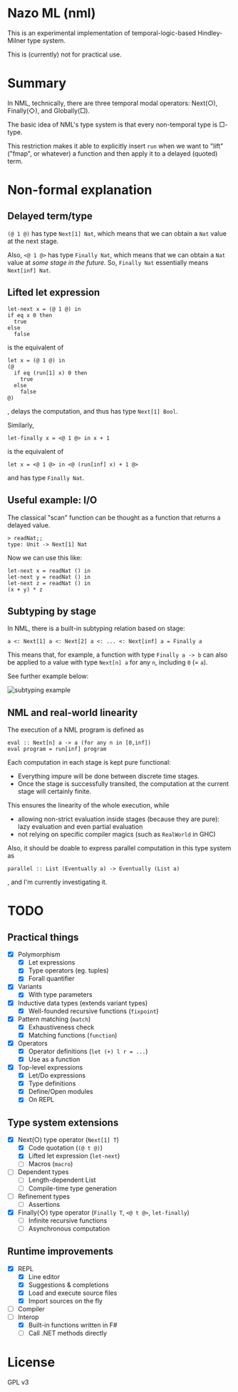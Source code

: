 Nazo ML (nml)
=============

This is an experimental implementation of temporal-logic-based Hindley-Milner type system.

This is (currently) not for practical use.

# Summary

In NML, technically, there are three temporal modal operators: Next(○), Finally(◇), and Globally(□).

The basic idea of NML's type system is that every non-temporal type is □-type.

This restriction makes it able to explicitly insert ```run``` when we want to "lift" ("fmap", or whatever) a function and then apply it to a delayed (quoted) term.

# Non-formal explanation

## Delayed term/type

```(@ 1 @)``` has type ```Next[1] Nat```, which means that we can obtain a ```Nat``` value at the next stage.

Also, ```<@ 1 @>``` has type ```Finally Nat```, which means that we can obtain a ```Nat``` value at *some stage in the future*. So, ```Finally Nat``` essentially means ```Next[inf] Nat```.

## Lifted let expression

```
let-next x = (@ 1 @) in
if eq x 0 then
  true
else
  false
```

is the equivalent of

```
let x = (@ 1 @) in
(@
  if eq (run[1] x) 0 then
    true
  else
    false
@)
```

, delays the computation, and thus has type ```Next[1] Bool```.

Similarly,

```
let-finally x = <@ 1 @> in x + 1
```

is the equivalent of

```
let x = <@ 1 @> in <@ (run[inf] x) + 1 @>
```

and has type ```Finally Nat```.

## Useful example: I/O

The classical "scan" function can be thought as a function that returns a delayed value.

```
> readNat;;
type: Unit -> Next[1] Nat
```

Now we can use this like:

```
let-next x = readNat () in
let-next y = readNat () in
let-next z = readNat () in
(x + y) * z
```
## Subtyping by stage

In NML, there is a built-in subtyping relation based on stage:

```
a <: Next[1] a <: Next[2] a <: ... <: Next[inf] a = Finally a
```

This means that, for example, a function with type ```Finally a -> b``` can also be applied to a value with type ```Next[n] a``` for any ```n```, including ```0``` (= ```a```).

See further example below:

![subtyping example](https://i.imgur.com/SV5SO84.jpg)

## NML and real-world linearity

The execution of a NML program is defined as 

```
eval :: Next[n] a -> a (for any n in [0,inf])
eval program = run[inf] program
```

Each computation in each stage is kept pure functional:

* Everything impure will be done between discrete time stages.
* Once the stage is successfully transited, the computation at the current stage will certainly finite. 

This ensures the linearity of the whole execution, while

* allowing non-strict evaluation inside stages (because they are pure): lazy evaluation and even partial evaluation
* not relying on specific compiler magics (such as ```RealWorld``` in GHC)

Also, it should be doable to express parallel computation in this type system as

```
parallel :: List (Eventually a) -> Eventually (List a)
```

, and I'm currently investigating it.

# TODO

## Practical things

- [x] Polymorphism
    - [x] Let expressions
    - [x] Type operators (eg. tuples)
    - [x] Forall quantifier
- [x] Variants
    - [x] With type parameters
- [x] Inductive data types (extends variant types)
    - [x] Well-founded recursive functions (```fixpoint```)
- [x] Pattern matching (```match```)
    - [x] Exhaustiveness check
    - [x] Matching functions (```function```)
- [x] Operators
    - [x] Operator definitions (```let (+) l r = ...```)
    - [x] Use as a function
- [x] Top-level expressions
    - [x] Let/Do expressions
    - [x] Type definitions
    - [x] Define/Open modules
    - [x] On REPL

## Type system extensions

- [x] Next(○) type operator (``` Next[1] T ```)
    - [x] Code quotation (```(@ t @)```)
    - [x] Lifted let expression (```let-next```)
    - [ ] Macros (```macro```)
- [ ] Dependent types
    - [ ] Length-dependent List
    - [ ] Compile-time type generation
- [ ] Refinement types
    - [ ] Assertions
- [x] Finally(◇) type operator (```Finally T```, ```<@ t @>```, ```let-finally```)
    - [ ] Infinite recursive functions
    - [ ] Asynchronous computation

## Runtime improvements
- [x] REPL
    - [x] Line editor
    - [x] Suggestions & completions
    - [x] Load and execute source files
    - [x] Import sources on the fly
- [ ] Compiler
- [ ] Interop
    - [x] Built-in functions written in F# 
    - [ ] Call .NET methods directly

# License

GPL v3

